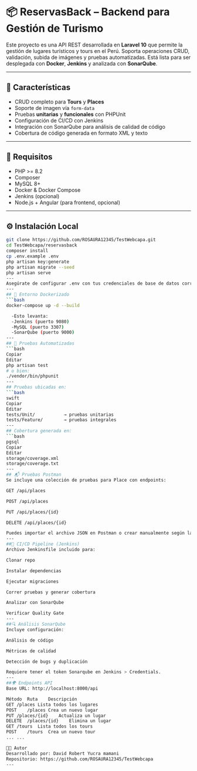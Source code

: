 # 📦 ReservasBack – Backend para Gestión de Turismo

Este proyecto es una API REST desarrollada en **Laravel 10** que permite la gestión de lugares turísticos y tours en el Perú. Soporta operaciones CRUD, validación, subida de imágenes y pruebas automatizadas. Está lista para ser desplegada con **Docker**, **Jenkins** y analizada con **SonarQube**.

---

## 🚀 Características

- CRUD completo para **Tours** y **Places**
- Soporte de imagen vía `form-data`
- Pruebas **unitarias** y **funcionales** con PHPUnit
- Configuración de CI/CD con Jenkins
- Integración con SonarQube para análisis de calidad de código
- Cobertura de código generada en formato XML y texto

---

## 🧰 Requisitos

- PHP >= 8.2
- Composer
- MySQL 8+
- Docker & Docker Compose
- Jenkins (opcional)
- Node.js + Angular (para frontend, opcional)

---

## ⚙️ Instalación Local

```bash
git clone https://github.com/ROSAURA12345/TestWebcapa.git
cd TestWebcapa/reservasback
composer install
cp .env.example .env
php artisan key:generate
php artisan migrate --seed
php artisan serve
---
Asegúrate de configurar .env con tus credenciales de base de datos correctamente.
---
## 🐳 Entorno Dockerizado
```bash
docker-compose up -d --build

  -Esto levanta:
  -Jenkins (puerto 9080)
  -MySQL (puerto 3307)
  -SonarQube (puerto 9000)
---
## 🧪 Pruebas Automatizadas
```bash
Copiar
Editar
php artisan test
# o bien:
./vendor/bin/phpunit
---
## Pruebas ubicadas en:
```bash
swift
Copiar
Editar
tests/Unit/           → pruebas unitarias
tests/Feature/        → pruebas integrales
---
## Cobertura generada en:
```bash
pgsql
Copiar
Editar
storage/coverage.xml
storage/coverage.txt
---
## 📬 Pruebas Postman
Se incluye una colección de pruebas para Place con endpoints:

GET /api/places

POST /api/places

PUT /api/places/{id}

DELETE /api/places/{id}

Puedes importar el archivo JSON en Postman o crear manualmente según las rutas.
---
##🔄 CI/CD Pipeline (Jenkins)
Archivo Jenkinsfile incluido para:

Clonar repo

Instalar dependencias

Ejecutar migraciones

Correr pruebas y generar cobertura

Analizar con SonarQube

Verificar Quality Gate
---
##🔍 Análisis SonarQube
Incluye configuración:

Análisis de código

Métricas de calidad

Detección de bugs y duplicación

Requiere tener el token Sonarqube en Jenkins > Credentials.
---
##🌍 Endpoints API
Base URL: http://localhost:8000/api

Método	Ruta	Descripción
GET	/places	Lista todos los lugares
POST	/places	Crea un nuevo lugar
PUT	/places/{id}	Actualiza un lugar
DELETE	/places/{id}	Elimina un lugar
GET	/tours	Lista todos los tours
POST	/tours	Crea un nuevo tour
...	...	

👩‍💻 Autor
Desarrollado por: David Robert Yucra mamani
Repositorio: https://github.com/ROSAURA12345/TestWebcapa
---
